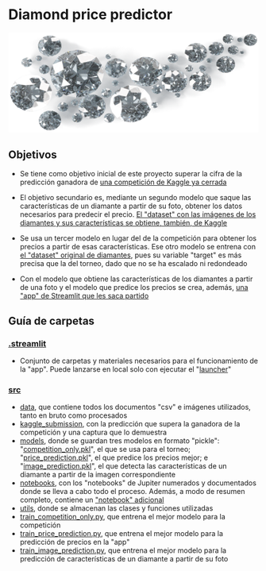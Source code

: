 # Diamond price predictor
<p align="center">
    <img src="/.streamlit/images/front_picture.png" width="1000">
</p>

## Objetivos
- Se tiene como objetivo inicial de este proyecto superar la cifra de la predicción ganadora de [una competición de Kaggle ya cerrada](https://www.kaggle.com/competitions/diamonds-part-datamad0122/)

- El objetivo secundario es, mediante un segundo modelo que saque las características de un diamante a partir de su foto, obtener los datos necesarios para predecir el precio. [El "dataset" con las imágenes de los diamantes y sus características se obtiene, también, de Kaggle](https://www.kaggle.com/datasets/harshitlakhani/natural-diamonds-prices-images)

- Se usa un tercer modelo en lugar del de la competición para obtener los precios a partir de esas características. Ese otro modelo se entrena con [el "dataset" original de diamantes](https://www.kaggle.com/datasets/swatikhedekar/price-prediction-of-diamond), pues su variable "target" es más precisa que la del torneo, dado que no se ha escalado ni redondeado

- Con el modelo que obtiene las características de los diamantes a partir de una foto y el modelo que predice los precios se crea, además, [una "app" de Streamlit que les saca partido](https://rogerperello-machine-learning-diamon--streamlitfilesmain-bke5k8.streamlit.app/)

## Guía de carpetas
### [.streamlit](/.streamlit)
- Conjunto de carpetas y materiales necesarios para el funcionamiento de la "app". Puede lanzarse en local solo con ejecutar el "[launcher](/.streamlit/launcher.py)"
### [src](/src)
- [data](/src/data), que contiene todos los documentos "csv" e imágenes utilizados, tanto en bruto como procesados
- [kaggle_submission](/src/kaggle_submission), con la predicción que supera la ganadora de la competición y una captura que lo demuestra
- [models](/src/models), donde se guardan tres modelos en formato "pickle": "[competition_only.pkl](/src/models/competition_only.pkl)", el que se usa para el torneo; "[price_prediction.pkl](/src/models/price_prediction.pkl)", el que predice los precios mejor; e "[image_prediction.pkl](/src/models/image_prediction.pkl)", el que detecta las características de un diamante a partir de la imagen correspondiente
- [notebooks](/src/notebooks), con los "notebooks" de Jupiter numerados y documentados donde se lleva a cabo todo el proceso. Además, a modo de resumen completo, contiene un ["notebook" adicional](src/notebooks/project_resume.ipynb)
- [utils](/src/utils), donde se almacenan las clases y funciones utilizadas
- [train_competition_only.py](/src/train_competition_only.py), que entrena el mejor modelo para la competición
- [train_price_prediction.py](/src/train_price_prediction.py), que entrena el mejor modelo para la predicción de precios en la "app"
- [train_image_prediction.py](/src/train_image_prediction.py), que entrena el mejor modelo para la predicción de características de un diamante a partir de su foto
